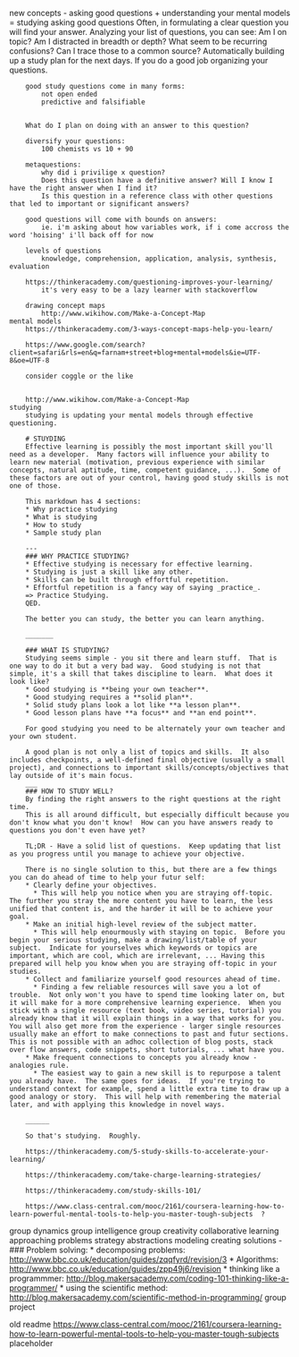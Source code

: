 new concepts
	- asking good questions + understanding your mental models = studying
	asking good questions
		Often, in formulating a clear question you will find your answer.
		Analyzing your list of questions, you can see:
		Am I on topic?
		Am I distracted in breadth or depth?
		What seem to be recurring confusions? 
		Can I trace those to a common source?
		Automatically building up a study plan for the next days.
		If you do a good job organizing your questions.

		good study questions come in many forms:
			not open ended 
			predictive and falsifiable


		What do I plan on doing with an answer to this question?

		diversify your questions:
			100 chemists vs 10 + 90

		metaquestions:
			why did i privilige x question?
			Does this question have a definitive answer? Will I know I have the right answer when I find it?
			Is this question in a reference class with other questions that led to important or significant answers?

		good questions will come with bounds on answers:
			ie. i'm asking about how variables work, if i come accross the word 'hoising' i'll back off for now

		levels of questions
			knowledge, comprehension, application, analysis, synthesis, evaluation

		https://thinkeracademy.com/questioning-improves-your-learning/
			it's very easy to be a lazy learner with stackoverflow 

		drawing concept maps
			http://www.wikihow.com/Make-a-Concept-Map
	mental models
		https://thinkeracademy.com/3-ways-concept-maps-help-you-learn/

		https://www.google.com/search?client=safari&rls=en&q=farnam+street+blog+mental+models&ie=UTF-8&oe=UTF-8

		consider coggle or the like


		http://www.wikihow.com/Make-a-Concept-Map
	studying
		studying is updating your mental models through effective questioning.

		# STUYDING
		Effective learning is possibly the most important skill you'll need as a developer.  Many factors will influence your ability to learn new material (motivation, previous experience with similar concepts, natural aptitude, time, competent guidance, ...).  Some of these factors are out of your control, having good study skills is not one of those.

		This markdown has 4 sections: 
		* Why practice studying
		* What is studying
		* How to study
		* Sample study plan

		---
		### WHY PRACTICE STUDYING?
		* Effective studying is necessary for effective learning.
		* Studying is just a skill like any other.
		* Skills can be built through effortful repetition.
		* Effortful repetition is a fancy way of saying _practice_.
		=> Practice Studying.  
		QED.

		The better you can study, the better you can learn anything.

		_______ 

		### WHAT IS STUDYING?
		Studying seems simple - you sit there and learn stuff.  That is one way to do it but a very bad way.  Good studying is not that simple, it's a skill that takes discipline to learn.  What does it look like?
		* Good studying is **being your own teacher**. 
		* Good studying requires a **solid plan**.
		* Solid study plans look a lot like **a lesson plan**.
		* Good lesson plans have **a focus** and **an end point**.

		For good studying you need to be alternately your own teacher and your own student. 

		A good plan is not only a list of topics and skills.  It also includes checkpoints, a well-defined final objective (usually a small project), and connections to important skills/concepts/objectives that lay outside of it's main focus.
		___
		### HOW TO STUDY WELL?
		By finding the right answers to the right questions at the right time. 
		This is all around difficult, but especially difficult because you don't know what you don't know!  How can you have answers ready to questions you don't even have yet?

		TL;DR - Have a solid list of questions.  Keep updating that list as you progress until you manage to achieve your objective.

		There is no single solution to this, but there are a few things you can do ahead of time to help your futur self:
		* Clearly define your objectives.
		  * This will help you notice when you are straying off-topic.  The further you stray the more content you have to learn, the less unified that content is, and the harder it will be to achieve your goal.
		* Make an initial high-level review of the subject matter.
		  * This will help enourmously with staying on topic.  Before you begin your serious studying, make a drawing/list/table of your subject.  Indicate for yourselves which keywords or topics are important, which are cool, which are irrelevant, ... Having this prepared will help you know when you are straying off-topic in your studies.
		* Collect and familiarize yourself good resources ahead of time.
		  * Finding a few reliable resources will save you a lot of trouble.  Not only won't you have to spend time looking later on, but it will make for a more comprehensive learning experience.  When you stick with a single resource (text book, video series, tutorial) you already know that it will explain things in a way that works for you.  You will also get more from the experience - larger single resources usually make an effort to make connections to past and futur sections.  This is not possible with an adhoc collection of blog posts, stack over flow answers, code snippets, short tutorials, ... what have you.
		* Make frequent connections to concepts you already know - analogies rule.
		  * The easiest way to gain a new skill is to repurpose a talent you already have.  The same goes for ideas.  If you're trying to understand context for example, spend a little extra time to draw up a good analogy or story.  This will help with remembering the material later, and with applying this knowledge in novel ways.

		______

		So that's studying.  Roughly.  

		https://thinkeracademy.com/5-study-skills-to-accelerate-your-learning/

		https://thinkeracademy.com/take-charge-learning-strategies/

		https://thinkeracademy.com/study-skills-101/

		https://www.class-central.com/mooc/2161/coursera-learning-how-to-learn-powerful-mental-tools-to-help-you-master-tough-subjects  ?
group dynamics
	group intelligence
	group creativity
	collaborative learning
approaching problems
	strategy
	abstractions
	modeling
creating solutions
	- ### Problem solving:
	* decomposing problems: http://www.bbc.co.uk/education/guides/zqqfyrd/revision/3
	* Algorithms: http://www.bbc.co.uk/education/guides/zpp49j6/revision
	* thinking like a programmmer: http://blog.makersacademy.com/coding-101-thinking-like-a-programmer/
	* using the scientific method: http://blog.makersacademy.com/scientific-method-in-programming/
group project

old readme
	https://www.class-central.com/mooc/2161/coursera-learning-how-to-learn-powerful-mental-tools-to-help-you-master-tough-subjects
	placeholder


